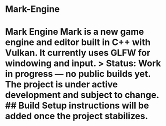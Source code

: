 # Mark-Engine
# Mark Engine  **Mark** is a new game engine and editor built in C++ with Vulkan.   It currently uses **GLFW** for windowing and input.  > **Status:** Work in progress — no public builds yet. The project is under active development and subject to change.  ## Build Setup instructions will be added once the project stabilizes.
